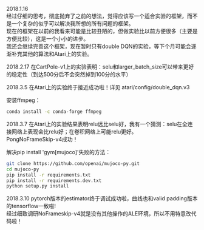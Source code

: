 2018.1.16  
经过仔细的思考，彻底抛弃了之前的想法，觉得应该写一个适合实验的框架，而不是一个复杂的似乎可以解决我所想的所有问题的框架。  
现在的框架在以前的我看来可能是比较丑陋的，但做实验比以前方便很多（主要是方便比较），这是一个小小的进步。  
我还会继续完善这个框架，现在暂时只有double DQN的实验，等下个月可能会逐渐补充其他的算法和Atari上的实验。

2018.2.17
在CartPole-v1上的实验表明：selu和larger_batch_size可以带来更好的稳定性（到达500分后不会突然掉到100分的水平）

2018.3.5
在Atari上的实验终于接近成功啦！详见 atari/config/double_dqn.v3

安装ffmpeg：

```bash
conda install -c conda-forge ffmpeg
```

2018.3.7
在Atari上的实验结果表明relu远比selu好，我有一个猜测：selu在全连接网络上表现会比relu好；在卷积网络上可能relu更好。  
PongNoFrameSkip-v4成功！

解决pip install 'gym[mujoco]'失败的方法：

```bash
git clone https://github.com/openai/mujoco-py.git
cd mujoco-py
pip install -r requirements.txt
pip install -r requirements.dev.txt
python setup.py install
```

2018.3.10
pytorch版本的estimator终于调试成功啦，曲线也和valid padding版本的tensorflow一致啦!  
经过细致调研NoFrameskip-v4就是没有其他操作的ALE环境，所以不用特意改代码啦！
